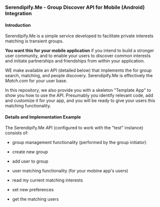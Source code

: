 
### Serendipify.Me  -  Group Discover API for Mobile (Android) Integration

#### Introduction

Serendipify.Me is a simple service developed to facilitate private interests matching is transient groups.

**You want this for your mobile application** if you intend to build a stronger user community, and to enable your users to discover common interests and initiate partnerships and friendships from within your application.

WE make available an API (detailed below) that implements the for group search, matching, and people discovery. Serendipify.Me is effectively the *Match.com* for your user base.

In this repository, we also provide you with a skeleton "Template App" to show you how to use the API. Presumably you identify relevant code, add and customize it for your app, and you will be ready to give your users this matching functionality. 

#### Details and Implementation Example

The Serendipify.Me API (configured to work with the "test" instance) consists of:
- group management functionality (performed by the group initiator)
 - create new group
 - add user to group

- user matching functionality (for your mobine app's users)
 - read my current matching interests
 - set new preferences
 - get the matching users

